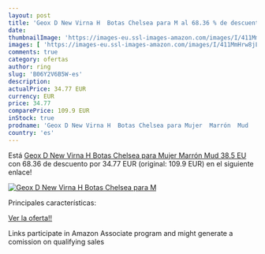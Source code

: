 ```yaml
---
layout: post
title: 'Geox D New Virna H  Botas Chelsea para M al 68.36 % de descuento'
date: 
thumbnailImage: 'https://images-eu.ssl-images-amazon.com/images/I/411MmHrw8jL._SL200_.jpg'
images: [ 'https://images-eu.ssl-images-amazon.com/images/I/411MmHrw8jL._SL200_.jpg' ]
comments: true
category: ofertas
author: ring
slug: 'B06Y2V6B5W-es'
description:
actualPrice: 34.77 EUR
currency: EUR
price: 34.77
comparePrice: 109.9 EUR
inStock: true
prodname: 'Geox D New Virna H  Botas Chelsea para Mujer  Marrón  Mud   38.5 EU'
country: 'es'
---
```


Está [Geox D New Virna H  Botas Chelsea para Mujer  Marrón  Mud   38.5 EU](https://www.amazon.es/dp/B06Y2V6B5W/?tag=tolees-21) con 68.36 de descuento por 34.77 EUR (original: 109.9 EUR) en el siguiente enlace!

[![Geox D New Virna H  Botas Chelsea para M](https://images-eu.ssl-images-amazon.com/images/I/411MmHrw8jL._SL200_.jpg)](https://www.amazon.es/dp/B06Y2V6B5W/?tag=tolees-21)

Principales características:


[Ver la oferta!!](https://www.amazon.es/dp/B06Y2V6B5W/?tag=tolees-21)

Links participate in Amazon Associate program and might generate a comission on qualifying sales


